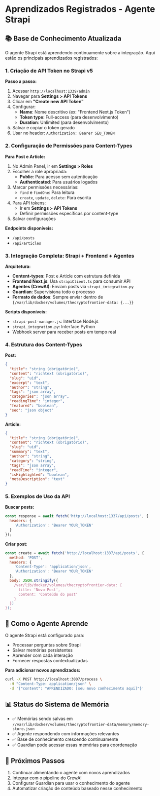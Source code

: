 # Aprendizados Registrados - Agente Strapi

## 📚 Base de Conhecimento Atualizada

O agente Strapi está aprendendo continuamente sobre a integração. Aqui estão os principais aprendizados registrados:

### 1. Criação de API Token no Strapi v5

**Passo a passo:**
1. Acessar `http://localhost:1339/admin`
2. Navegar para **Settings > API Tokens**
3. Clicar em **"Create new API Token"**
4. Configurar:
   - **Name**: Nome descritivo (ex: "Frontend Next.js Token")
   - **Token type**: Full-access (para desenvolvimento)
   - **Duration**: Unlimited (para desenvolvimento)
5. Salvar e copiar o token gerado
6. Usar no header: `Authorization: Bearer SEU_TOKEN`

### 2. Configuração de Permissões para Content-Types

**Para Post e Article:**
1. No Admin Panel, ir em **Settings > Roles**
2. Escolher a role apropriada:
   - **Public**: Para acesso sem autenticação
   - **Authenticated**: Para usuários logados
3. Marcar permissões necessárias:
   - `find` e `findOne`: Para leitura
   - `create`, `update`, `delete`: Para escrita
4. Para API tokens:
   - Ir em **Settings > API Tokens**
   - Definir permissões específicas por content-type
5. Salvar configurações

**Endpoints disponíveis:**
- `/api/posts`
- `/api/articles`

### 3. Integração Completa: Strapi + Frontend + Agentes

**Arquitetura:**
- **Content-types**: Post e Article com estrutura definida
- **Frontend Next.js**: Usa `strapiClient.ts` para consumir API
- **Agentes (CrewAI)**: Enviam posts via `strapi_integration.py`
- **Guardian**: Supervisiona todo o processo
- **Formato de dados**: Sempre enviar dentro de `{/var/lib/docker/volumes/thecryptofrontier-data: {...}}`

**Scripts disponíveis:**
- `strapi-post-manager.js`: Interface Node.js
- `strapi_integration.py`: Interface Python
- Webhook server para receber posts em tempo real

### 4. Estrutura dos Content-Types

**Post:**
```json
{
  "title": "string (obrigatório)",
  "content": "richtext (obrigatório)",
  "slug": "uid",
  "excerpt": "text",
  "author": "string",
  "tags": "json array",
  "categories": "json array",
  "readingTime": "integer",
  "featured": "boolean",
  "seo": "json object"
}
```

**Article:**
```json
{
  "title": "string (obrigatório)",
  "content": "richtext (obrigatório)",
  "slug": "uid",
  "summary": "text",
  "author": "string",
  "category": "string",
  "tags": "json array",
  "readTime": "integer",
  "isHighlighted": "boolean",
  "metaDescription": "text"
}
```

### 5. Exemplos de Uso da API

**Buscar posts:**
```javascript
const response = await fetch('http://localhost:1337/api/posts', {
  headers: {
    'Authorization': 'Bearer YOUR_TOKEN'
  }
});
```

**Criar post:**
```javascript
const create = await fetch('http://localhost:1337/api/posts', {
  method: 'POST',
  headers: {
    'Content-Type': 'application/json',
    'Authorization': 'Bearer YOUR_TOKEN'
  },
  body: JSON.stringify({
    /var/lib/docker/volumes/thecryptofrontier-data: {
      title: 'Novo Post',
      content: 'Conteúdo do post'
    }
  })
});
```

## 🤖 Como o Agente Aprende

O agente Strapi está configurado para:
- Processar perguntas sobre Strapi
- Salvar memórias persistentes
- Aprender com cada interação
- Fornecer respostas contextualizadas

**Para adicionar novos aprendizados:**
```bash
curl -X POST http://localhost:3007/process \
  -H "Content-Type: application/json" \
  -d '{"content": "APRENDIZADO: [seu novo conhecimento aqui]"}'
```

## 📊 Status do Sistema de Memória

- ✅ Memórias sendo salvas em `//var/lib/docker/volumes/thecryptofrontier-data/memory/memory-store.json`
- ✅ Agente respondendo com informações relevantes
- ✅ Base de conhecimento crescendo continuamente
- ✅ Guardian pode acessar essas memórias para coordenação

## 🚀 Próximos Passos

1. Continuar alimentando o agente com novos aprendizados
2. Integrar com o pipeline do CrewAI
3. Configurar Guardian para usar o conhecimento do agente
4. Automatizar criação de conteúdo baseado nesse conhecimento